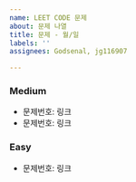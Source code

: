 ```yaml
---
name: LEET CODE 문제
about: 문제 나열
title: 문제 - 월/일
labels: ''
assignees: Godsenal, jg116907

---
```


### Medium
- 문제번호: 링크
- 문제번호: 링크

### Easy
- 문제번호: 링크
